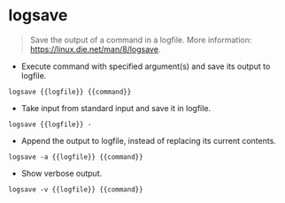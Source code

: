 # logsave

> Save the output of a command in a logfile.
> More information: <https://linux.die.net/man/8/logsave>.

- Execute command with specified argument(s) and save its output to logfile.

`logsave {{logfile}} {{command}}`

- Take input from standard input and save it in logfile.

`logsave {{logfile}} -`

- Append the output to logfile, instead of replacing its current contents.

`logsave -a {{logfile}} {{command}}`

- Show verbose output.

`logsave -v {{logfile}} {{command}}`
